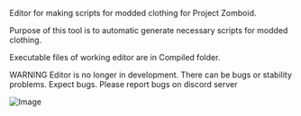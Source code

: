 

Editor for making scripts for modded clothing for Project Zomboid.

Purpose of this tool is to automatic generate necessary scripts for modded clothing.


Executable files of working editor are in Compiled folder.


WARNING
Editor is no longer in development. There can be bugs or stability problems. Expect bugs.
Please report bugs on discord server

![Image](https://github.com/user-attachments/assets/d8178e91-28db-4593-b8cb-69add8bf7efd)
